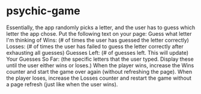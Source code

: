 # psychic-game


Essentially, the app randomly picks a letter, and the user has to guess which letter the app chose. Put the following text on your page: Guess what letter I'm thinking of Wins: (# of times the user has guessed the letter correctly) Losses: (# of times the user has failed to guess the letter correctly after exhausting all guesses) Guesses Left: (# of guesses left. This will update) Your Guesses So Far: (the specific letters that the user typed. Display these until the user either wins or loses.) When the player wins, increase the Wins counter and start the game over again (without refreshing the page). When the player loses, increase the Losses counter and restart the game without a page refresh (just like when the user wins).
